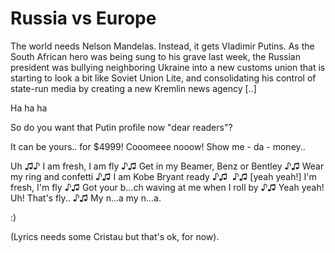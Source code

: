 # Russia vs Europe

The
 world needs Nelson Mandelas. Instead, it gets Vladimir Putins. As the 
South African hero was being sung to his grave last week, the Russian 
president was bullying neighboring Ukraine into a new customs union that
 is starting to look a bit like Soviet Union Lite, and consolidating his
 control of state-run media by creating a new Kremlin news agency [..]

Ha ha ha

So do you want that Putin profile now "dear readers"?

It can be yours.. for $4999! Cooomeee nooow! Show me - da - money.. 

Uh ♫♪ I am fresh, I am fly ♪♫  Get in my Beamer, Benz or Bentley ♪♫ Wear my ring and confetti ♪♫ I am Kobe Bryant ready ♪♫  ♪♫ [yeah yeah!] I'm fresh, I'm fly ♪♫ Got your b...ch waving at me when I roll by ♪♫ Yeah yeah! Uh! That's fly.. ♪♫ My n...a my n...a.

:)

(Lyrics needs some Cristau but that's ok, for now).













